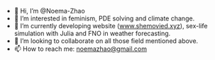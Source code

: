 - 👋 Hi, I’m @Noema-Zhao
- 👀 I’m interested in feminism, PDE solving and climate change.
- 🌱 I’m currently developing website (www.shemovied.xyz), sex-life simulation with Julia and FNO in weather forecasting.
- 💞️ I’m looking to collaborate on all those field mentioned above.
- 📫 How to reach me: noemazhao@gmail.com

<!---
Noema-Zhao/Noema-Zhao is a ✨ special ✨ repository because its `README.md` (this file) appears on your GitHub profile.
You can click the Preview link to take a look at your changes.
--->
